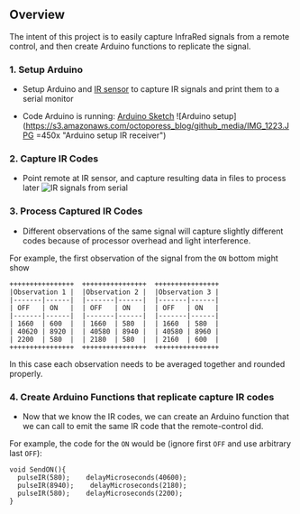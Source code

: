 ## Overview
The intent of this project is to easily capture InfraRed signals from a remote control, and then create Arduino functions to replicate the signal.

### 1. Setup Arduino

* Setup Arduino and [IR sensor](http://www.adafruit.com/products/157) to capture IR signals and print them to a serial monitor

* Code Arduino is running: [Arduino Sketch](../blob/master/rawirdecode/rawirdecode.ino)
![Arduino setup](https://s3.amazonaws.com/octoporess_blog/github_media/IMG_1223.JPG =450x "Arduino setup IR receiver")


### 2. Capture IR Codes
* Point remote at IR sensor, and capture resulting data in files to process later
![IR signals from serial](https://s3.amazonaws.com/octoporess_blog/github_media/animation.gif "IR signals from serial")

### 3. Process Captured IR Codes
* Different observations of the same signal will capture slightly different codes because of processor overhead and light interference.

For example, the first observation of the signal from the `ON` bottom might show 

```
++++++++++++++++  ++++++++++++++++  ++++++++++++++++
|Observation 1 |  |Observation 2 |  |Observation 3 |
|-------|------|  |-------|------|  |-------|------|
| OFF   | ON   |  | OFF   | ON   |  | OFF   | ON   |
|-------|------|  |-------|------|  |-------|------|
| 1660  | 600  |  | 1660  | 580  |  | 1660  | 580  |
| 40620 | 8920 |  | 40580 | 8940 |  | 40580 | 8960 |
| 2200  | 580  |  | 2180  | 580  |  | 2160  | 600  |
++++++++++++++++  ++++++++++++++++  ++++++++++++++++

```

In this case each observation needs to be averaged together and rounded properly.

### 4. Create Arduino Functions that replicate capture IR codes
* Now that we know the IR codes, we can create an Arduino function that we can call to emit the same IR code that the remote-control did.

For example, the code for the `ON` would be (ignore first `OFF` and use arbitrary last `OFF`):

```
void SendON(){
  pulseIR(580);    delayMicroseconds(40600);
  pulseIR(8940);    delayMicroseconds(2180);
  pulseIR(580);    delayMicroseconds(2200);  
}
```
